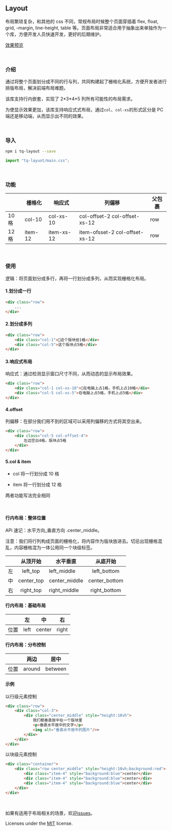 ## Layout

布局繁琐复杂，和其他的 css 不同，常规布局时候整个页面穿插着 flex, float, grid, -margin, line-height, table 等。页面布局非常适合用于抽象出来单独作为一个库，方便开发人员快速开发，更好的后期维护。

[效果预览](https://jilaokang.club/layout/example/)

<br/>

### 介绍

通过将整个页面划分成不同的行与列，共同构建起了栅格化系统，方便开发者进行排版布局，解决前端布局难题。

该库支持行内嵌套，实现了 2\*3\*4\*5 列所有可能性的布局需求。

为使显示效果更加，该库支持响应式式布局，通过`col`、`col-xs`的形式区分是 PC 端还是移动端，从而显示出不同的效果。

<br/>

### 导入

```bash
npm i tq-layout --save
```

```js
import "tq-layuot/main.css";
```

<br/>

### 功能

|       | 栅格化  | 响应式     | 列偏移                         | 父包裹 |
| ----- | ------- | ---------- | ------------------------------ | ------ |
| 10 格 | col-10  | col-xs-10  | col-offset-2 col-offset-xs-12  | row    |
| 12 格 | item-12 | item-xs-12 | item-ofsset-2 col-offset-xs-12 | row    |

<br/>

### 使用

逻辑：将页面划分成多行，再将一行划分成多列，从而实现栅格化布局。

#### 1.划分成一行

```html
<div class="row">
    ...
</div>
```

#### 2.划分成多列

```html
<div class="row">
    <div class="col-1">这个版块给1格</div>
    <div class="col-5">这个版块占5格</div>
</div>
```

#### 3.响应式布局

响应式：通过检测显示窗口尺寸不同，从而动态的显示布局效果。

```html
<div class="row">
    <div class="col-1 col-xs-10">在电脑上占1格，手机上占10格</div>
    <div class="col-5 col-xs-5">在电脑上占5格，手机上占5格</div>
</div>
```

#### 4.offset

列偏移：在部分我们用不到的区域可以采用列偏移的方式将其空出来。

```html
<div class="row">
    <div class="col-5 col-offset-4">
        左边空出4格，版块占5格
    </div>
</div>
```

#### 5.col & item

- col 将一行划分成 10 格

- item 将一行划分成 12 格

两者功能写法完全相同

<br/>

#### 行内布局：整体位置

APi 速记：水平方向\_垂直方向 .center_middle。

注意：我们将行列构成页面的栅格化，将内容作为版块放进去。切忌出现栅格混乱，内容栅格混为一体公用同一个块级标签。

|     |  从顶开始  | 水平垂直      |   从底开始    |
| --- | :--------: | ------------- | :-----------: |
| 左  |  left_top  | left_middle   |  left_bottom  |
| 中  | center_top | center_middle | center_bottom |
| 右  | right_top  | right_middle  | right_bottom  |

#### 行内布局：基础布局

|      |  左  | 中     |  右   |
| ---- | :--: | ------ | :---: |
| 位置 | left | center | right |

#### 行内布局：分布控制

|      |  两边  |  居中   |
| ---- | :----: | :-----: |
| 位置 | around | between |

#### 示例

以行级元素控制

```html
<div class="row">
    <div class="col-3">
        <div class="center_middle" style="height:10vh">
            我们都垂直居中在一个版块里
            <p>垂直水平居中的文字</p>
            <img alt="垂直水平居中的图片"/>>
        </div>
    </div>
</div>
```

以块级元素控制

```html
<div class="container">
    <div class="row center_middle" style="height:10vh;background:red">
        <div class="item-4" style="background:blue">center</div>
        <div class="item-4" style="background:blue">center</div>
        <div class="item-4" style="background:blue">center</div>
    </div>
</div>
```

<br/>

如果有适用于布局相关的场景，欢迎[issues](https://github.com/jilaokang/layout/issues)。

Licenses under the [MIT](https://opensource.org/licenses/MIT) license.
